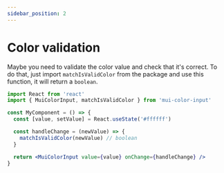 ```yaml
---
sidebar_position: 2
---
```


# Color validation

Maybe you need to validate the color value and check that it's correct. To do that, just import `matchIsValidColor` from the package and use this function, it will return a `boolean`.

```jsx
import React from 'react'
import { MuiColorInput, matchIsValidColor } from 'mui-color-input'

const MyComponent = () => {
  const [value, setValue] = React.useState('#ffffff')

  const handleChange = (newValue) => {
    matchIsValidColor(newValue) // boolean
  }

  return <MuiColorInput value={value} onChange={handleChange} />
}
```



